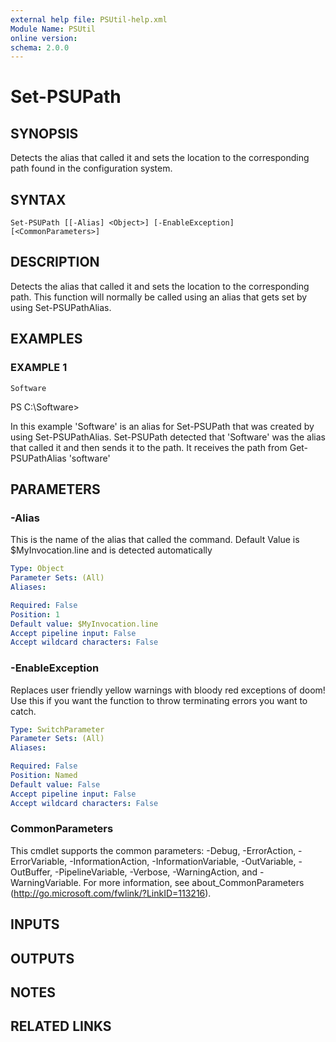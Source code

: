 ```yaml
---
external help file: PSUtil-help.xml
Module Name: PSUtil
online version:
schema: 2.0.0
---
```


# Set-PSUPath

## SYNOPSIS
Detects the alias that called it and sets the location to the corresponding path found in the configuration system.

## SYNTAX

```
Set-PSUPath [[-Alias] <Object>] [-EnableException] [<CommonParameters>]
```

## DESCRIPTION
Detects the alias that called it and sets the location to the corresponding path.
This function will normally be called using an alias that gets set by using Set-PSUPathAlias.

## EXAMPLES

### EXAMPLE 1
```
Software
```

PS C:\Software\>

In this example 'Software' is an alias for Set-PSUPath that was created by using Set-PSUPathAlias.
Set-PSUPath detected that 'Software' was the alias that called it and then sends it to the path.
It receives the path from Get-PSUPathAlias 'software'

## PARAMETERS

### -Alias
This is the name of the alias that called the command.
      	Default Value is $MyInvocation.line and is detected automatically

```yaml
Type: Object
Parameter Sets: (All)
Aliases:

Required: False
Position: 1
Default value: $MyInvocation.line
Accept pipeline input: False
Accept wildcard characters: False
```

### -EnableException
Replaces user friendly yellow warnings with bloody red exceptions of doom!
Use this if you want the function to throw terminating errors you want to catch.

```yaml
Type: SwitchParameter
Parameter Sets: (All)
Aliases:

Required: False
Position: Named
Default value: False
Accept pipeline input: False
Accept wildcard characters: False
```

### CommonParameters
This cmdlet supports the common parameters: -Debug, -ErrorAction, -ErrorVariable, -InformationAction, -InformationVariable, -OutVariable, -OutBuffer, -PipelineVariable, -Verbose, -WarningAction, and -WarningVariable. For more information, see about_CommonParameters (http://go.microsoft.com/fwlink/?LinkID=113216).

## INPUTS

## OUTPUTS

## NOTES

## RELATED LINKS
